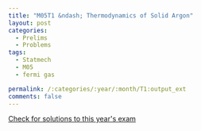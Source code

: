 ```yaml
---
title: "M05T1 &ndash; Thermodynamics of Solid Argon"
layout: post
categories:
  - Prelims
  - Problems
tags:
  - Statmech
  - M05
  - fermi gas

permalink: /:categories/:year/:month/T1:output_ext
comments: false
---
```

<object data="2005M1T.pdf" type="application/pdf" width="100%" height="500"></object>
<div class="message"><a href='https://princetonprelim.com/prelim/15/'>Check for solutions to this year's exam</a></div>